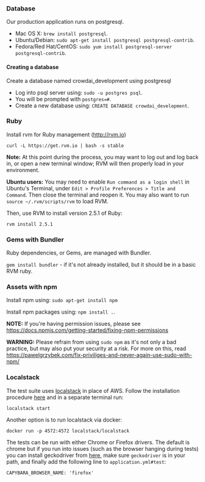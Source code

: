 ### Database

Our production application runs on postgresql.

* Mac OS X: `brew install postgresql`.
* Ubuntu/Debian: `sudo apt-get install postgresql postgresql-contrib`.
* Fedora/Red Hat/CentOS: `sudo yum install postgresql-server postgresql-contrib`.

#### Creating a database

Create a database named crowdai_development using postgresql

* Log into psql server using: `sudo -u postgres psql`.
* You will be prompted with `postgres=#`.
* Create a new database using: `CREATE DATABASE crowdai_development`.

### Ruby

Install rvm for Ruby management (http://rvm.io)

`curl -L https://get.rvm.io | bash -s stable`

**Note:** At this point during the process, you may want to log out and log back in, or open a new terminal window; RVM will then properly load in your environment.

**Ubuntu users:** You may need to enable `Run command as a login shell` in Ubuntu's Terminal, under `Edit > Profile Preferences > Title and Command`. Then close the terminal and reopen it. You may also want to run `source ~/.rvm/scripts/rvm` to load RVM.

Then, use RVM to install version 2.5.1 of Ruby:

`rvm install 2.5.1`


### Gems with Bundler

Ruby dependencies, or Gems, are managed with Bundler. 

`gem install bundler` - if it's not already installed, but it should be in a basic RVM ruby. 


### Assets with npm

Install npm using: `sudo apt-get install npm`

Install npm packages using: `npm install .`.

**NOTE:** If you're having permission issues, please see https://docs.npmjs.com/getting-started/fixing-npm-permissions

**WARNING:** Please refrain from using `sudo npm` as it's not only a bad practice, but may also put your security at a risk. For more on this, read https://pawelgrzybek.com/fix-priviliges-and-never-again-use-sudo-with-npm/

### Localstack

The test suite uses [localstack](https://github.com/localstack/localstack) in place of AWS.  Follow the installation procedure [here](https://github.com/localstack/localstack#installing) and in a separate terminal run:
```
localstack start
```

Another option is to run localstack via docker:

```
docker run -p 4572:4572 localstack/localstack
```

The tests can be run with either Chrome or Firefox drivers.  The default is chrome but if you run into issues (such as the browser hanging during tests) you can install geckodriver from [here](https://github.com/mozilla/geckodriver/releases), make sure `geckodriver` is in your path, and finally add the following line to `application.yml#test`:
```
CAPYBARA_BROWSER_NAME: 'firefox'
```